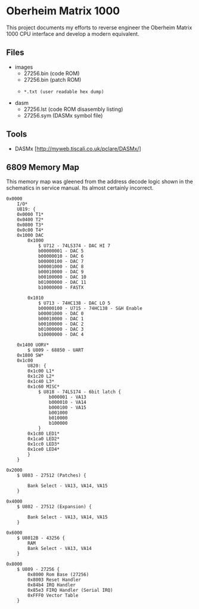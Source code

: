 # Oberheim Matrix 1000

This project documents my efforts to reverse engineer the Oberheim Matrix 1000
CPU interface and develop a modern equivalent.

## Files

- images
  - 27256.bin (code ROM)
  - 27256.bin (patch ROM)
  -     *.txt (user readable hex dump)


- dasm
  - 27256.lst (code ROM disasembly listing)
  - 27256.sym (DASMx symbol file)


## Tools

- DASMx [http://myweb.tiscali.co.uk/pclare/DASMx/]


## 6809 Memory Map

This memory map was gleened from the address decode logic shown in the
schematics in service manual.  Its almost certainly incorrect.


```
0x0000
    I/O*
    U819: {
    0x0000 T1*
    0x0400 T2*
    0x0800 T3*
    0x0c00 T4*
    0x1000 DAC
        0x1000
            $ U712 - 74LS374 - DAC HI 7
            b00000001 - DAC 5
            b00000010 - DAC 6
            b00000100 - DAC 7
            b00001000 - DAC 8
            b00010000 - DAC 9
            b00100000 - DAC 10
            b01000000 - DAC 11
            b10000000 - FASTX

        0x1010
            $ U713 - 74HC138 - DAC LO 5
            b00000100 - U715 - 74HC138 - S&H Enable
            b00001000 - DAC 0
            b00010000 - DAC 1
            b00100000 - DAC 2
            b01000000 - DAC 3
            b10000000 - DAC 4

    0x1400 UORV*
        $ U809 - 68850 - UART
    0x1800 SW*
    0x1c00
        U820: {
        0x1c00 L1*
        0x1c20 L2*
        0x1c40 L3*
        0x1c60 MISC*
            $ U818 - 74LS174 - 6bit latch {
                b000001 - VA13
                b000010 - VA14
                b000100 - VA15
                b001000
                b010000
                b100000
            }
        0x1c80 LED1*
        0x1ca0 LED2*
        0x1cc0 LED3*
        0x1ce0 LED4*
        }
    }

0x2000
    $ U803 - 27512 (Patches) {

        Bank Select - VA13, VA14, VA15
    }

0x4000
    $ U802 - 27512 (Expansion) {

        Bank Select - VA13, VA14, VA15
    }

0x6000
    $ U8012B - 43256 {
        RAM
        Bank Select - VA13, VA14
    }

0x8000
    $ U809 - 27256 {
        0x8000 Rom Base (27256)
        0x8003 Reset Handler
        0x84b4 IRQ Handler
        0x85e3 FIRQ Handler (Serial IRQ)
        0xFFF0 Vector Table
    }
```
